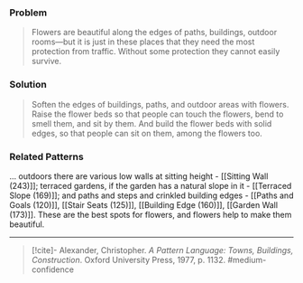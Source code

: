 ### Problem
>Flowers are beautiful along the edges of paths, buildings, outdoor rooms—but it is just in these places that they need the most protection from traffic. Without some protection they cannot easily survive.

### Solution
>Soften the edges of buildings, paths, and outdoor areas with flowers. Raise the flower beds so that people can touch the flowers, bend to smell them, and sit by them. And build the flower beds with solid edges, so that people can sit on them, among the flowers too.

### Related Patterns
... outdoors there are various low walls at sitting height - [[Sitting Wall (243)]]; terraced gardens, if the garden has a natural slope in it - [[Terraced Slope (169)]]; and paths and steps and crinkled building edges - [[Paths and Goals (120)]], [[Stair Seats (125)]], [[Building Edge (160)]], [[Garden Wall (173)]]. These are the best spots for flowers, and flowers help to make them beautiful.

---
> [!cite]- Alexander, Christopher. _A Pattern Language: Towns, Buildings, Construction_. Oxford University Press, 1977, p. 1132.
> #medium-confidence 